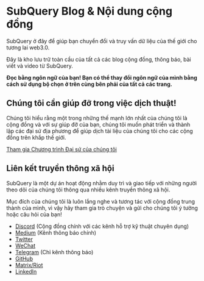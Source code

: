 # SubQuery Blog & Nội dung cộng đồng

SubQuery ở đây để giúp bạn chuyển đổi và truy vấn dữ liệu của thế giới cho tương lai web3.0.

Đây là kho lưu trữ toàn cầu của tất cả các blog cộng đồng, thông báo, bài viết và video từ SubQuery.

**Đọc bằng ngôn ngữ của bạn! Bạn có thể thay đổi ngôn ngữ của mình bằng cách sử dụng bộ chọn ở trên cùng bên phải của tất cả các trang.**

## Chúng tôi cần giúp đỡ trong việc dịch thuật!

Chúng tôi hiểu rằng một trong những thế mạnh lớn nhất của chúng tôi là cộng đồng và với sự giúp đỡ của bạn, chúng tôi muốn phát triển và thành lập các đại sứ địa phương để giúp dịch tài liệu của chúng tôi cho các cộng đồng trên khắp thế giới.

[Tham gia Chương trình Đại sứ của chúng tôi](https://doc.subquery.network/miscellaneous/ambassadors.html)

## Liên kết truyền thông xã hội

SubQuery là một dự án hoạt động nhằm duy trì và giao tiếp với những người theo dõi của chúng tôi thông qua nhiều kênh truyền thông xã hội.

Mục đích của chúng tôi là luôn lắng nghe và tương tác với cộng đồng trung thành của mình, vì vậy hãy tham gia trò chuyện và gửi cho chúng tôi ý tưởng hoặc câu hỏi của bạn!

- [Discord](https://discord.com/invite/78zg8aBSMG) (Cộng đồng chính với các kênh hỗ trợ kỹ thuật chuyên dụng)
- [ Medium](https://subquery.medium.com) (Kênh thông báo chính)
- [Twitter](https://twitter.com/subquerynetwork)
- [WeChat]()
- [Telegram](https://t.me/subquerynetwork) (Chỉ kênh thông báo)
- [GitHub](https://github.com/SubQuery/subql)
- [Matrix/Riot](https://matrix.to/#/#subquery:matrix.org)
- [LinkedIn](https://www.linkedin.com/company/subquery)
